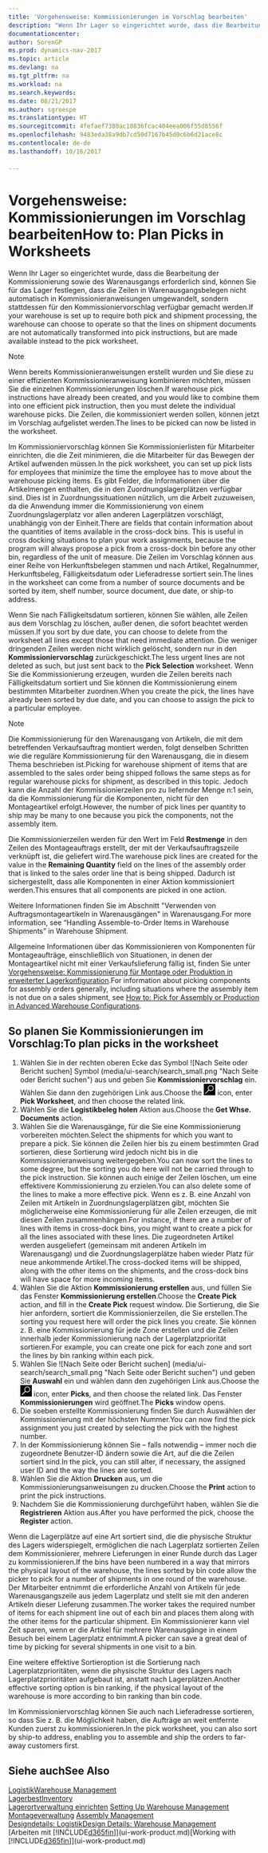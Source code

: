 ```yaml
---
title: 'Vorgehensweise: Kommissionierungen im Vorschlag bearbeiten'
description: "Wenn Ihr Lager so eingerichtet wurde, dass die Bearbeitung der Kommissionierung sowie des Warenausgangs erforderlich sind, können Sie für das Lager festlegen, dass die Zeilen in Warenausgangsbelegen nicht automatisch in Kommissionieranweisungen umgewandelt, sondern stattdessen für den Kommissioniervorschlag verfügbar gemacht werden."
documentationcenter: 
author: SorenGP
ms.prod: dynamics-nav-2017
ms.topic: article
ms.devlang: na
ms.tgt_pltfrm: na
ms.workload: na
ms.search.keywords: 
ms.date: 08/21/2017
ms.author: sgroespe
ms.translationtype: HT
ms.sourcegitcommit: 4fefaef7380ac10836fcac404eea006f55d8556f
ms.openlocfilehash: 9483eda38a9db7cd50d7167b45d0c6b6d21ace8c
ms.contentlocale: de-de
ms.lasthandoff: 10/16/2017

---
```

# <a name="how-to-plan-picks-in-worksheets"></a><span data-ttu-id="197d2-103">Vorgehensweise: Kommissionierungen im Vorschlag bearbeiten</span><span class="sxs-lookup"><span data-stu-id="197d2-103">How to: Plan Picks in Worksheets</span></span>
<span data-ttu-id="197d2-104">Wenn Ihr Lager so eingerichtet wurde, dass die Bearbeitung der Kommissionierung sowie des Warenausgangs erforderlich sind, können Sie für das Lager festlegen, dass die Zeilen in Warenausgangsbelegen nicht automatisch in Kommissionieranweisungen umgewandelt, sondern stattdessen für den Kommissioniervorschlag verfügbar gemacht werden.</span><span class="sxs-lookup"><span data-stu-id="197d2-104">If your warehouse is set up to require both pick and shipment processing, the warehouse can choose to operate so that the lines on shipment documents are not automatically transformed into pick instructions, but are made available instead to the pick worksheet.</span></span>  

> [!NOTE]  
>  <span data-ttu-id="197d2-105">Wenn bereits Kommissionieranweisungen erstellt wurden und Sie diese zu einer effizienten Kommissionieranweisung kombinieren möchten, müssen Sie die einzelnen Kommissionierungen löschen.</span><span class="sxs-lookup"><span data-stu-id="197d2-105">If warehouse pick instructions have already been created, and you would like to combine them into one efficient pick instruction, then you must delete the individual warehouse picks.</span></span> <span data-ttu-id="197d2-106">Die Zeilen, die kommissioniert werden sollen, können jetzt im Vorschlag aufgelistet werden.</span><span class="sxs-lookup"><span data-stu-id="197d2-106">The lines to be picked can now be listed in the worksheet.</span></span>  

<span data-ttu-id="197d2-107">Im Kommissioniervorschlag können Sie Kommissionierlisten für Mitarbeiter einrichten, die die Zeit minimieren, die die Mitarbeiter für das Bewegen der Artikel aufwenden müssen.</span><span class="sxs-lookup"><span data-stu-id="197d2-107">In the pick worksheet, you can set up pick lists for employees that minimize the time the employee has to move about the warehouse picking items.</span></span> <span data-ttu-id="197d2-108">Es gibt Felder, die Informationen über die Artikelmengen enthalten, die in den Zuordnungslagerplätzen verfügbar sind. Dies ist in Zuordnungssituationen nützlich, um die Arbeit zuzuweisen, da die Anwendung immer die Kommissionierung von einem Zuordnungslagerplatz vor allen anderen Lagerplätzen vorschlägt, unabhängig von der Einheit.</span><span class="sxs-lookup"><span data-stu-id="197d2-108">There are fields that contain information about the quantities of items available in the cross-dock bins. This is useful in cross docking situations to plan your work assignments, because the program will always propose a pick from a cross-dock bin before any other bin, regardless of the unit of measure.</span></span> <span data-ttu-id="197d2-109">Die Zeilen im Vorschlag können aus einer Reihe von Herkunftsbelegen stammen und nach Artikel, Regalnummer, Herkunftsbeleg, Fälligkeitsdatum oder Lieferadresse sortiert sein.</span><span class="sxs-lookup"><span data-stu-id="197d2-109">The lines in the worksheet can come from a number of source documents and be sorted by item, shelf number, source document, due date, or ship-to address.</span></span>  

<span data-ttu-id="197d2-110">Wenn Sie nach Fälligkeitsdatum sortieren, können Sie wählen, alle Zeilen aus dem Vorschlag zu löschen, außer denen, die sofort beachtet werden müssen.</span><span class="sxs-lookup"><span data-stu-id="197d2-110">If you sort by due date, you can choose to delete from the worksheet all lines except those that need immediate attention.</span></span> <span data-ttu-id="197d2-111">Die weniger dringenden Zeilen werden nicht wirklich gelöscht, sondern nur in den **Kommissioniervorschlag** zurückgeschickt.</span><span class="sxs-lookup"><span data-stu-id="197d2-111">The less urgent lines are not deleted as such, but just sent back to the **Pick Selection** worksheet.</span></span> <span data-ttu-id="197d2-112">Wenn Sie die Kommissionierung erzeugen, wurden die Zeilen bereits nach Fälligkeitsdatum sortiert und Sie können die Kommissionierung einem bestimmten Mitarbeiter zuordnen.</span><span class="sxs-lookup"><span data-stu-id="197d2-112">When you create the pick, the lines have already been sorted by due date, and you can choose to assign the pick to a particular employee.</span></span>  

> [!NOTE]  
>  <span data-ttu-id="197d2-113">Die Kommissionierung für den Warenausgang von Artikeln, die mit dem betreffenden Verkaufsauftrag montiert werden, folgt denselben Schritten wie die reguläre Kommissionierung für den Warenausgang, die in diesem Thema beschrieben ist.</span><span class="sxs-lookup"><span data-stu-id="197d2-113">Picking for warehouse shipment of items that are assembled to the sales order being shipped follows the same steps as for regular warehouse picks for shipment, as described in this topic.</span></span> <span data-ttu-id="197d2-114">Jedoch kann die Anzahl der Kommissionierzeilen pro zu liefernder Menge n:1 sein, da die Kommissionierung für die Komponenten, nicht für den Montageartikel erfolgt.</span><span class="sxs-lookup"><span data-stu-id="197d2-114">However, the number of pick lines per quantity to ship may be many to one because you pick the components, not the assembly item.</span></span>  
>   
>  <span data-ttu-id="197d2-115">Die Kommissionierzeilen werden für den Wert im Feld **Restmenge** in den Zeilen des Montageauftrags erstellt, der mit der Verkaufsauftragszeile verknüpft ist, die geliefert wird.</span><span class="sxs-lookup"><span data-stu-id="197d2-115">The warehouse pick lines are created for the value in the **Remaining Quantity** field on the lines of the assembly order that is linked to the sales order line that is being shipped.</span></span> <span data-ttu-id="197d2-116">Dadurch ist sichergestellt, dass alle Komponenten in einer Aktion kommissioniert werden.</span><span class="sxs-lookup"><span data-stu-id="197d2-116">This ensures that all components are picked in one action.</span></span>  
>   
>  <span data-ttu-id="197d2-117">Weitere Informationen finden Sie im Abschnitt "Verwenden von Auftragsmontageartikeln in Warenausgängen" in Warenausgang.</span><span class="sxs-lookup"><span data-stu-id="197d2-117">For more information, see “Handling Assemble-to-Order Items in Warehouse Shipments” in Warehouse Shipment.</span></span>  
>   
>  <span data-ttu-id="197d2-118">Allgemeine Informationen über das Kommissionieren von Komponenten für Montageaufträge, einschließlich von Situationen, in denen der Montageartikel nicht mit einer Verkaufslieferung fällig ist, finden Sie unter [Vorgehensweise: Kommissionierung für Montage oder Produktion in erweiterter Lagerkonfiguration](warehouse-how-to-pick-for-internal-operations-in-advanced-warehousing.md).</span><span class="sxs-lookup"><span data-stu-id="197d2-118">For information about picking components for assembly orders generally, including situations where the assembly item is not due on a sales shipment, see [How to: Pick for Assembly or Production in Advanced Warehouse Configurations](warehouse-how-to-pick-for-internal-operations-in-advanced-warehousing.md).</span></span>  

## <a name="to-plan-picks-in-the-worksheet"></a><span data-ttu-id="197d2-119">So planen Sie Kommissionierungen im Vorschlag:</span><span class="sxs-lookup"><span data-stu-id="197d2-119">To plan picks in the worksheet</span></span>  
1.  <span data-ttu-id="197d2-120">Wählen Sie in der rechten oberen Ecke das Symbol ![Nach Seite oder Bericht suchen] Symbol (media/ui-search/search_small.png "Nach Seite oder Bericht suchen") aus und geben Sie **Kommissioniervorschlag** ein. Wählen Sie dann den zugehörigen Link aus.</span><span class="sxs-lookup"><span data-stu-id="197d2-120">Choose the ![Search for Page or Report](media/ui-search/search_small.png "Search for Page or Report icon") icon, enter **Pick Worksheet**, and then choose the related link.</span></span>  
2.  <span data-ttu-id="197d2-121">Wählen Sie die **Logistikbeleg holen** Aktion aus.</span><span class="sxs-lookup"><span data-stu-id="197d2-121">Choose the **Get Whse. Documents** action.</span></span>  
3.  <span data-ttu-id="197d2-122">Wählen Sie die Warenausgänge, für die Sie eine Kommissionierung vorbereiten möchten.</span><span class="sxs-lookup"><span data-stu-id="197d2-122">Select the shipments for which you want to prepare a pick.</span></span> <span data-ttu-id="197d2-123">Sie können die Zeilen hier bis zu einem bestimmten Grad sortieren, diese Sortierung wird jedoch nicht bis in die Kommissionieranweisung weitergegeben.</span><span class="sxs-lookup"><span data-stu-id="197d2-123">You can now sort the lines to some degree, but the sorting you do here will not be carried through to the pick instruction.</span></span> <span data-ttu-id="197d2-124">Sie können auch einige der Zeilen löschen, um eine effektivere Kommissionierung zu erzielen.</span><span class="sxs-lookup"><span data-stu-id="197d2-124">You can also delete some of the lines to make a more effective pick.</span></span> <span data-ttu-id="197d2-125">Wenn es z. B. eine Anzahl von Zeilen mit Artikeln in Zuordnungslagerplätzen gibt, möchten Sie möglicherweise eine Kommissionierung für alle Zeilen erzeugen, die mit diesen Zeilen zusammenhängen.</span><span class="sxs-lookup"><span data-stu-id="197d2-125">For instance, if there are a number of lines with items in cross-dock bins, you might want to create a pick for all the lines associated with these lines.</span></span> <span data-ttu-id="197d2-126">Die zugeordneten Artikel werden ausgeliefert (gemeinsam mit anderen Artikeln im Warenausgang) und die Zuordnungslagerplätze haben wieder Platz für neue ankommende Artikel.</span><span class="sxs-lookup"><span data-stu-id="197d2-126">The cross-docked items will be shipped, along with the other items on the shipments, and the cross-dock bins will have space for more incoming items.</span></span>  
4.  <span data-ttu-id="197d2-127">Wählen Sie die Aktion **Kommissionierung erstellen** aus, und füllen Sie das Fenster **Kommissionierung erstellen**.</span><span class="sxs-lookup"><span data-stu-id="197d2-127">Choose the **Create Pick** action, and fill in the **Create Pick** request window.</span></span> <span data-ttu-id="197d2-128">Die Sortierung, die Sie hier anfordern, sortiert die Kommissionierzeilen, die Sie erstellen.</span><span class="sxs-lookup"><span data-stu-id="197d2-128">The sorting you request here will order the pick lines you create.</span></span> <span data-ttu-id="197d2-129">Sie können z. B. eine Kommissionierung für jede Zone erstellen und die Zeilen innerhalb jeder Kommissionierung nach der Lagerplatzpriorität sortieren.</span><span class="sxs-lookup"><span data-stu-id="197d2-129">For example, you can create one pick for each zone and sort the lines by bin ranking within each pick.</span></span>  
5.  <span data-ttu-id="197d2-130">Wählen Sie ![Nach Seite oder Bericht suchen] (media/ui-search/search_small.png "Nach Seite oder Bericht suchen") und geben Sie **Auswahl** ein und wählen dann den zugehörigen Link aus.</span><span class="sxs-lookup"><span data-stu-id="197d2-130">Choose the ![Search for Page or Report](media/ui-search/search_small.png "Search for Page or Report icon") icon, enter **Picks**, and then choose the related link.</span></span> <span data-ttu-id="197d2-131">Das Fenster **Kommissionierungen** wird geöffnet.</span><span class="sxs-lookup"><span data-stu-id="197d2-131">The **Picks** window opens.</span></span>  
6.  <span data-ttu-id="197d2-132">Die soeben erstellte Kommissionierung finden Sie durch Auswählen der Kommissionierung mit der höchsten Nummer.</span><span class="sxs-lookup"><span data-stu-id="197d2-132">You can now find the pick assignment you just created by selecting the pick with the highest number.</span></span>  
7.  <span data-ttu-id="197d2-133">In der Kommissionierung können Sie – falls notwendig – immer noch die zugeordnete Benutzer-ID ändern sowie die Art, auf die die Zeilen sortiert sind.</span><span class="sxs-lookup"><span data-stu-id="197d2-133">In the pick, you can still alter, if necessary, the assigned user ID and the way the lines are sorted.</span></span>  
8.  <span data-ttu-id="197d2-134">Wählen Sie die Aktion **Drucken** aus, um die Kommissionierungsanweisungen zu drucken.</span><span class="sxs-lookup"><span data-stu-id="197d2-134">Choose the **Print** action to print the pick instructions.</span></span>  
9. <span data-ttu-id="197d2-135">Nachdem Sie die Kommissionierung durchgeführt haben, wählen Sie die **Registrieren** Aktion aus.</span><span class="sxs-lookup"><span data-stu-id="197d2-135">After you have performed the pick, choose the **Register** action.</span></span>  

<span data-ttu-id="197d2-136">Wenn die Lagerplätze auf eine Art sortiert sind, die die physische Struktur des Lagers widerspiegelt, ermöglichen die nach Lagerplatz sortierten Zeilen dem Kommissionierer, mehrere Lieferungen in einer Runde durch das Lager zu kommissionieren.</span><span class="sxs-lookup"><span data-stu-id="197d2-136">If the bins have been numbered in a way that mirrors the physical layout of the warehouse, the lines sorted by bin code allow the picker to pick for a number of shipments in one round of the warehouse.</span></span> <span data-ttu-id="197d2-137">Der Mitarbeiter entnimmt die erforderliche Anzahl von Artikeln für jede Warenausgangszeile aus jedem Lagerplatz und stellt sie mit den anderen Artikeln dieser Lieferung zusammen.</span><span class="sxs-lookup"><span data-stu-id="197d2-137">The worker takes the required number of items for each shipment line out of each bin and places them along with the other items for the particular shipment.</span></span> <span data-ttu-id="197d2-138">Ein Kommissionierer kann viel Zeit sparen, wenn er die Artikel für mehrere Warenausgänge in einem Besuch bei einem Lagerplatz entnimmt.</span><span class="sxs-lookup"><span data-stu-id="197d2-138">A picker can save a great deal of time by picking for several shipments in one visit to a bin.</span></span>  

<span data-ttu-id="197d2-139">Eine weitere effektive Sortieroption ist die Sortierung nach Lagerplatzprioritäten, wenn die physische Struktur des Lagers nach Lagerplatzprioritäten aufgebaut ist, anstatt nach Lagerplätzen.</span><span class="sxs-lookup"><span data-stu-id="197d2-139">Another effective sorting option is bin ranking, if the physical layout of the warehouse is more according to bin ranking than bin code.</span></span>  

<span data-ttu-id="197d2-140">Im Kommissioniervorschlag können Sie auch nach Lieferadresse sortieren, so dass Sie z. B. die Möglichkeit haben, die Aufträge an weit entfernte Kunden zuerst zu kommissionieren.</span><span class="sxs-lookup"><span data-stu-id="197d2-140">In the pick worksheet, you can also sort by ship-to address, enabling you to assemble and ship the orders to far-away customers first.</span></span>  

## <a name="see-also"></a><span data-ttu-id="197d2-141">Siehe auch</span><span class="sxs-lookup"><span data-stu-id="197d2-141">See Also</span></span>
[<span data-ttu-id="197d2-142">Logistik</span><span class="sxs-lookup"><span data-stu-id="197d2-142">Warehouse Management</span></span>](warehouse-manage-warehouse.md)  
[<span data-ttu-id="197d2-143">Lagerbest</span><span class="sxs-lookup"><span data-stu-id="197d2-143">Inventory</span></span>](inventory-manage-inventory.md)  
<span data-ttu-id="197d2-144">[Lagerortverwaltung einrichten](warehouse-setup-warehouse.md)   </span><span class="sxs-lookup"><span data-stu-id="197d2-144">[Setting Up Warehouse Management](warehouse-setup-warehouse.md)   </span></span>  
<span data-ttu-id="197d2-145">[Montageverwaltung](assembly-assemble-items.md)  </span><span class="sxs-lookup"><span data-stu-id="197d2-145">[Assembly Management](assembly-assemble-items.md)  </span></span>  
[<span data-ttu-id="197d2-146">Designdetails: Logistik</span><span class="sxs-lookup"><span data-stu-id="197d2-146">Design Details: Warehouse Management</span></span>](design-details-warehouse-management.md)  
<span data-ttu-id="197d2-147">[Arbeiten mit [!INCLUDE[d365fin](includes/d365fin_md.md)]](ui-work-product.md)</span><span class="sxs-lookup"><span data-stu-id="197d2-147">[Working with [!INCLUDE[d365fin](includes/d365fin_md.md)]](ui-work-product.md)</span></span>

